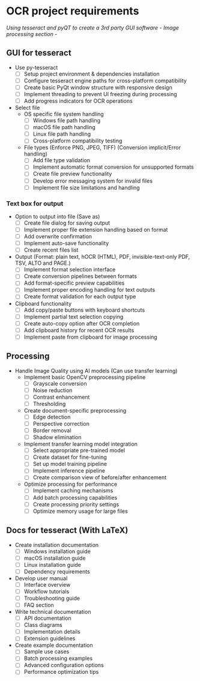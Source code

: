 # OCR project requirements
*Using tesseract and pyQT to create a 3rd party GUI software*
*- Image processing section -*

## GUI for tesseract
- Use py-tesseract
  - [ ] Setup project environment & dependencies installation
  - [ ] Configure tesseract engine paths for cross-platform compatibility
  - [ ] Create basic PyQt window structure with responsive design
  - [ ] Implement threading to prevent UI freezing during processing
  - [ ] Add progress indicators for OCR operations

- Select file
  - OS specific file system handling
    - [ ] Windows file path handling
    - [ ] macOS file path handling
    - [ ] Linux file path handling
    - [ ] Cross-platform compatibility testing
  - File types (Enforce PNG, JPEG, TIFF) (Conversion implicit/Error handling)
    - [ ] Add file type validation
    - [ ] Implement automatic format conversion for unsupported formats
    - [ ] Create file preview functionality
    - [ ] Develop error messaging system for invalid files
    - [ ] Implement file size limitations and handling

### Text box for output
  - Option to output into file (Save as)
    - [ ] Create file dialog for saving output
    - [ ] Implement proper file extension handling based on format
    - [ ] Add overwrite confirmation
    - [ ] Implement auto-save functionality
    - [ ] Create recent files list
  - Output (Format: plain text, hOCR (HTML), PDF, invisible-text-only PDF, TSV, ALTO and PAGE.)
    - [ ] Implement format selection interface
    - [ ] Create conversion pipelines between formats
    - [ ] Add format-specific preview capabilities
    - [ ] Implement proper encoding handling for text outputs
    - [ ] Create format validation for each output type
  - Clipboard functionality
    - [ ] Add copy/paste buttons with keyboard shortcuts
    - [ ] Implement partial text selection copying
    - [ ] Create auto-copy option after OCR completion
    - [ ] Add clipboard history for recent OCR results
    - [ ] Implement paste from clipboard for image processing

## Processing
- Handle Image Quality using AI models (Can use transfer learning)
  - Implement basic OpenCV preprocessing pipeline
    - [ ] Grayscale conversion
    - [ ] Noise reduction
    - [ ] Contrast enhancement
    - [ ] Thresholding
  - Create document-specific preprocessing
    - [ ] Edge detection
    - [ ] Perspective correction
    - [ ] Border removal
    - [ ] Shadow elimination
  - Implement transfer learning model integration
    - [ ] Select appropriate pre-trained model
    - [ ] Create dataset for fine-tuning
    - [ ] Set up model training pipeline
    - [ ] Implement inference pipeline
    - [ ] Create comparison view of before/after enhancement
  - Optimize processing for performance
    - [ ] Implement caching mechanisms
    - [ ] Add batch processing capabilities
    - [ ] Create processing priority settings
    - [ ] Optimize memory usage for large files

## Docs for tesseract (With LaTeX)
  - Create installation documentation
    - [ ] Windows installation guide
    - [ ] macOS installation guide
    - [ ] Linux installation guide
    - [ ] Dependency requirements
  - Develop user manual
    - [ ] Interface overview
    - [ ] Workflow tutorials
    - [ ] Troubleshooting guide
    - [ ] FAQ section
  - Write technical documentation
    - [ ] API documentation
    - [ ] Class diagrams
    - [ ] Implementation details
    - [ ] Extension guidelines
  - Create example documentation
    - [ ] Sample use cases
    - [ ] Batch processing examples
    - [ ] Advanced configuration options
    - [ ] Performance optimization tips
